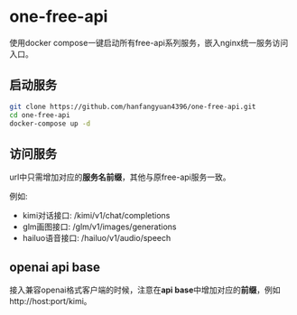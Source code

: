 # one-free-api
使用docker compose一键启动所有free-api系列服务，嵌入nginx统一服务访问入口。

## 启动服务

```sh
git clone https://github.com/hanfangyuan4396/one-free-api.git
cd one-free-api
docker-compose up -d
```

## 访问服务

url中只需增加对应的**服务名前缀**，其他与原free-api服务一致。

例如:
- kimi对话接口: /kimi/v1/chat/completions
- glm画图接口: /glm/v1/images/generations
- hailuo语音接口: /hailuo/v1/audio/speech

## openai api base
接入兼容openai格式客户端的时候，注意在**api base**中增加对应的**前缀**，例如http://host:port/kimi。
